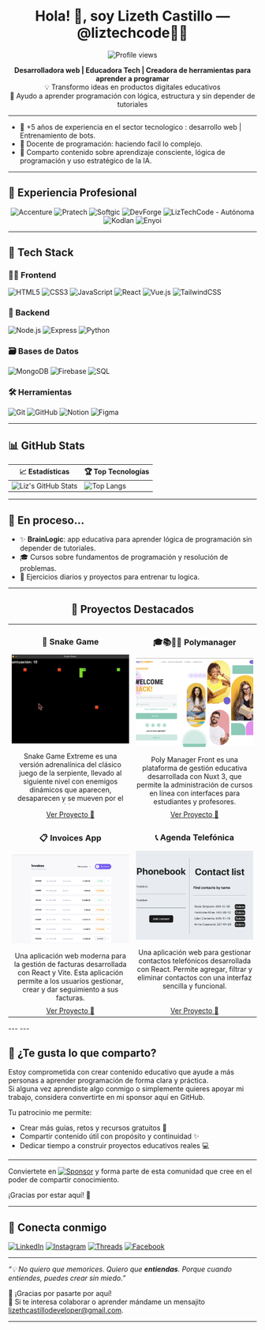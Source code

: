<h1 align="center">Hola! 👋, soy Lizeth Castillo — @liztechcode👩‍💻</h1>  <p align="center">
  <img src="https://komarev.com/ghpvc/?username=lizethcas&color=blueviolet" alt="Profile views" />
</p>


<p align="center">
  <strong>Desarrolladora web | Educadora Tech | Creadora de herramientas para aprender a programar</strong><br>
  💡 Transformo ideas en productos digitales educativos<br>
  🧠 Ayudo a aprender programación con lógica, estructura y sin depender de tutoriales
  
</p>

---

- 🚀 +5 años de experiencia en el sector tecnologico : desarrollo web | Entrenamiento de bots.
- 🧠 Docente de programación: haciendo facil lo complejo.
- 📣 Comparto contenido sobre aprendizaje consciente, lógica de programación y uso estratégico de la IA.



---
## 💼 Experiencia Profesional

<div align="center">
  <img src="https://img.shields.io/badge/Accenture-A100FF?style=for-the-badge&logo=accenture&logoColor=white" alt="Accenture" />
  <img src="https://img.shields.io/badge/Pratech-0078D7?style=for-the-badge&logo=data:image/svg+xml;base64,PHN2ZyB4bWxucz0iaHR0cDovL3d3dy53My5vcmcvMjAwMC9zdmciIHZpZXdCb3g9IjAgMCA0OCA0OCIgd2lkdGg9IjQ4cHgiIGhlaWdodD0iNDhweCI+PHJlY3Qgd2lkdGg9IjQ4IiBoZWlnaHQ9IjQ4IiBmaWxsPSIjMDA3OEQ3Ii8+PHRleHQgeD0iNTAlIiB5PSI1MCUiIGRvbWluYW50LWJhc2VsaW5lPSJtaWRkbGUiIHRleHQtYW5jaG9yPSJtaWRkbGUiIGZvbnQtZmFtaWx5PSJzYW5zLXNlcmlmIiBmb250LXdlaWdodD0iYm9sZCIgZm9udC1zaXplPSIxNnB4IiBmaWxsPSJ3aGl0ZSI+UDwvdGV4dD48L3N2Zz4=" alt="Pratech" />
  <img src="https://img.shields.io/badge/Softgic-FF6B00?style=for-the-badge&logo=data:image/svg+xml;base64,PHN2ZyB4bWxucz0iaHR0cDovL3d3dy53My5vcmcvMjAwMC9zdmciIHZpZXdCb3g9IjAgMCA0OCA0OCIgd2lkdGg9IjQ4cHgiIGhlaWdodD0iNDhweCI+PHJlY3Qgd2lkdGg9IjQ4IiBoZWlnaHQ9IjQ4IiBmaWxsPSIjRkY2QjAwIi8+PHRleHQgeD0iNTAlIiB5PSI1MCUiIGRvbWluYW50LWJhc2VsaW5lPSJtaWRkbGUiIHRleHQtYW5jaG9yPSJtaWRkbGUiIGZvbnQtZmFtaWx5PSJzYW5zLXNlcmlmIiBmb250LXdlaWdodD0iYm9sZCIgZm9udC1zaXplPSIxNnB4IiBmaWxsPSJ3aGl0ZSI+UzwvdGV4dD48L3N2Zz4=" alt="Softgic" />
  <img src="https://img.shields.io/badge/DevForge-512BD4?style=for-the-badge&logo=data:image/svg+xml;base64,PHN2ZyB4bWxucz0iaHR0cDovL3d3dy53My5vcmcvMjAwMC9zdmciIHZpZXdCb3g9IjAgMCA0OCA0OCIgd2lkdGg9IjQ4cHgiIGhlaWdodD0iNDhweCI+PHJlY3Qgd2lkdGg9IjQ4IiBoZWlnaHQ9IjQ4IiBmaWxsPSIjNTEyQkQ0Ii8+PHRleHQgeD0iNTAlIiB5PSI1MCUiIGRvbWluYW50LWJhc2VsaW5lPSJtaWRkbGUiIHRleHQtYW5jaG9yPSJtaWRkbGUiIGZvbnQtZmFtaWx5PSJzYW5zLXNlcmlmIiBmb250LXdlaWdodD0iYm9sZCIgZm9udC1zaXplPSIxNnB4IiBmaWxsPSJ3aGl0ZSI+REY8L3RleHQ+PC9zdmc+" alt="DevForge" />
  <img src="https://img.shields.io/badge/LizTechCode-10B981?style=for-the-badge&logo=data:image/svg+xml;base64,PHN2ZyB4bWxucz0iaHR0cDovL3d3dy53My5vcmcvMjAwMC9zdmciIHZpZXdCb3g9IjAgMCA0OCA0OCIgd2lkdGg9IjQ4cHgiIGhlaWdodD0iNDhweCI+PHJlY3Qgd2lkdGg9IjQ4IiBoZWlnaHQ9IjQ4IiBmaWxsPSIjMTBCOTgxIi8+PHRleHQgeD0iNTAlIiB5PSI1MCUiIGRvbWluYW50LWJhc2VsaW5lPSJtaWRkbGUiIHRleHQtYW5jaG9yPSJtaWRkbGUiIGZvbnQtZmFtaWx5PSJzYW5zLXNlcmlmIiBmb250LXdlaWdodD0iYm9sZCIgZm9udC1zaXplPSIxNnB4IiBmaWxsPSJ3aGl0ZSI+TFQ8L3RleHQ+PC9zdmc+" alt="LizTechCode - Autónoma" />
  <img src="https://img.shields.io/badge/Kodlan-007BFF?style=for-the-badge&logo=data:image/svg+xml;base64,PHN2ZyB4bWxucz0iaHR0cDovL3d3dy53My5vcmcvMjAwMC9zdmciIHZpZXdCb3g9IjAgMCA0OCA0OCIgd2lkdGg9IjQ4cHgiIGhlaWdodD0iNDhweCI+PHJlY3Qgd2lkdGg9IjQ4IiBoZWlnaHQ9IjQ4IiBmaWxsPSIjMDA3QkZGIi8+PHRleHQgeD0iNTAlIiB5PSI1MCUiIGRvbWluYW50LWJhc2VsaW5lPSJtaWRkbGUiIHRleHQtYW5jaG9yPSJtaWRkbGUiIGZvbnQtZmFtaWx5PSJzYW5zLXNlcmlmIiBmb250LXdlaWdodD0iYm9sZCIgZm9udC1zaXplPSIxNnB4IiBmaWxsPSJ3aGl0ZSI+SzwvdGV4dD48L3N2Zz4=" alt="Kodlan" />
  <img src="https://img.shields.io/badge/Enyoi-6C63FF?style=for-the-badge&logo=data:image/svg+xml;base64,PHN2ZyB4bWxucz0iaHR0cDovL3d3dy53My5vcmcvMjAwMC9zdmciIHZpZXdCb3g9IjAgMCA0OCA0OCIgd2lkdGg9IjQ4cHgiIGhlaWdodD0iNDhweCI+PHJlY3Qgd2lkdGg9IjQ4IiBoZWlnaHQ9IjQ4IiBmaWxsPSIjNkM2M0ZGIi8+PHRleHQgeD0iNTAlIiB5PSI1MCUiIGRvbWluYW50LWJhc2VsaW5lPSJtaWRkbGUiIHRleHQtYW5jaG9yPSJtaWRkbGUiIGZvbnQtZmFtaWx5PSJzYW5zLXNlcmlmIiBmb250LXdlaWdodD0iYm9sZCIgZm9udC1zaXplPSIxNnB4IiBmaWxsPSJ3aGl0ZSI+RTwvdGV4dD48L3N2Zz4=" alt="Enyoi" />
</div>

---

## 🧰 Tech Stack

### 🧑‍🎨 Frontend
![HTML5](https://img.shields.io/badge/HTML-E34F26?style=flat&logo=html5&logoColor=white)
![CSS3](https://img.shields.io/badge/CSS-1572B6?style=flat&logo=css3&logoColor=white)
![JavaScript](https://img.shields.io/badge/JavaScript-F7DF1E?style=flat&logo=javascript&logoColor=black)
![React](https://img.shields.io/badge/React-20232A?style=flat&logo=react&logoColor=61DAFB)
![Vue.js](https://img.shields.io/badge/Vue.js-35495E?style=flat&logo=vue.js&logoColor=4FC08D)
![TailwindCSS](https://img.shields.io/badge/Tailwind-38B2AC?style=flat&logo=tailwind-css&logoColor=white)

### 🔧 Backend
![Node.js](https://img.shields.io/badge/Node.js-339933?style=flat&logo=node.js&logoColor=white)
![Express](https://img.shields.io/badge/Express.js-000000?style=flat&logo=express&logoColor=white)
![Python](https://img.shields.io/badge/Python-3776AB?style=flat&logo=python&logoColor=white)

### 🗃️ Bases de Datos
![MongoDB](https://img.shields.io/badge/MongoDB-47A248?style=flat&logo=mongodb&logoColor=white)
![Firebase](https://img.shields.io/badge/Firebase-FFCA28?style=flat&logo=firebase&logoColor=black)
![SQL](https://img.shields.io/badge/SQL-4479A1?style=flat&logo=mysql&logoColor=white)


### 🛠️ Herramientas
![Git](https://img.shields.io/badge/Git-F05032?style=flat&logo=git&logoColor=white)
![GitHub](https://img.shields.io/badge/GitHub-181717?style=flat&logo=github&logoColor=white)
![Notion](https://img.shields.io/badge/Notion-000000?style=flat&logo=notion&logoColor=white)
![Figma](https://img.shields.io/badge/Figma-F24E1E?style=flat&logo=figma&logoColor=white)


---

## 📊 GitHub Stats

| 📈 Estadísticas                                                                                                     | 🏆 Top Tecnologías                                                                                                   |
| ------------------------------------------------------------------------------------------------------------------ | ------------------------------------------------------------------------------------------------------------------- |
| ![Liz's GitHub Stats](https://github-readme-stats.vercel.app/api?username=lizethcas&show_icons=true&theme=radical) | ![Top Langs](https://github-readme-stats.vercel.app/api/top-langs/?username=lizethcas&layout=compact&theme=radical) |


---

## 🌱 En proceso...

- ✨ **BrainLogic**: app educativa para aprender lógica de programación sin depender de tutoriales.
- 🎓 Cursos sobre fundamentos de programación y resolución de problemas.
- 🧩 Ejercicios diarios y proyectos para entrenar tu logica.

---
<h2 align="center">🚀 Proyectos Destacados</h2>

<table align="center" border="0" cellspacing="0" cellpadding="10" style="table-layout: fixed; width: 100%; max-width: 1000px;">
  <tr>
    <td align="center" valign="top" style="border: none; width: 50%;">
      <h3>🐍 Snake Game</h3>
      <img src="./assets/snake_game.jpeg" width="300" alt="Snake Game" style="height: 180px; object-fit: cover;"/>
      <div style="height: 120px; overflow: auto;">
        <p>Snake Game Extreme es una versión adrenalínica del clásico juego de la serpiente, llevado al siguiente nivel con enemigos dinámicos que aparecen, desaparecen y se mueven por el tablero.</p>
      </div>
    </td>
    <td align="center" valign="top" style="border: none; width: 50%;">
      <h3>🎓📚👩‍💻 Polymanager</h3>
      <img src="./assets/polymanager.png" width="300" alt="Polymanager" style="height: 180px; object-fit: cover;"/>
      <div style="height: 120px; overflow: auto;">
        <p>Poly Manager Front es una plataforma de gestión educativa desarrollada con Nuxt 3, que permite la administración de cursos en línea con interfaces para estudiantes y profesores.</p>
      </div>
    </td>
  </tr>
  <tr>
    <td align="center" style="border: none;">
      <a href="https://github.com/lizethcas/snake_game">Ver Proyecto 🚀</a>
    </td>
    <td align="center" style="border: none;">
      <a href="https://github.com/lizethcas/poly_manager_front">Ver Proyecto 🚀</a>
    </td>
  </tr>
  <tr>
    <td align="center" valign="top" style="border: none; width: 50%;">
      <h3>📋 Invoices App</h3>
      <img src="./assets/invoices_app.png" width="300" alt="Invoices App" style="height: 180px; object-fit: cover;"/>
      <div style="height: 120px; overflow: auto;">
        <p>Una aplicación web moderna para la gestión de facturas desarrollada con React y Vite. Esta aplicación permite a los usuarios gestionar, crear y dar seguimiento a sus facturas.</p>
      </div>
    </td>
    <td align="center" valign="top" style="border: none; width: 50%;">
      <h3>📞 Agenda Telefónica</h3>
      <img src="/assets/phonebook.png" width="300" alt="Phonebook" style="height: 180px; object-fit: cover;"/>
      <div style="height: 120px; overflow: auto;">
        <p>Una aplicación web para gestionar contactos telefónicos desarrollada con React. Permite agregar, filtrar y eliminar contactos con una interfaz sencilla y funcional.</p>
      </div>
    </td>
  </tr>
  <tr>
    <td align="center" style="border: none;">
      <a href="https://github.com/lizethcas/invoices-app">Ver Proyecto 🚀</a>
    </td>
    <td align="center" style="border: none;">
      <a href="https://github.com/lizethcas/phonebook">Ver Proyecto 🚀</a>
    </td>
  </tr>
</table>
---
---

## 💜 ¿Te gusta lo que comparto?

Estoy comprometida con crear contenido educativo que ayude a más personas a aprender programación de forma clara y práctica.  
Si alguna vez aprendiste algo conmigo o simplemente quieres apoyar mi trabajo, considera convertirte en mi sponsor aquí en GitHub.

Tu patrocinio me permite:

- Crear más guías, retos y recursos gratuitos 🧠  
- Compartir contenido útil con propósito y continuidad ✨  
- Dedicar tiempo a construir proyectos educativos reales 💻

---


Conviertete en [![Sponsor](https://img.shields.io/badge/Sponsor-%F0%9F%92%9C-purple?style=for-the-badge)](https://github.com/sponsors/lizethcas) y forma parte de esta comunidad que cree en el poder de compartir conocimiento.


¡Gracias por estar aquí! 💜

---

## 📣 Conecta conmigo

[![LinkedIn](https://img.shields.io/badge/LinkedIn-blue?style=flat&logo=linkedin&logoColor=white)](https://www.linkedin.com/in/lizethcastillo/)
[![Instagram](https://img.shields.io/badge/Instagram-purple?style=flat&logo=instagram&logoColor=white)](https://www.instagram.com/liztechcode/)
[![Threads](https://img.shields.io/badge/Threads-black?style=flat&logo=threads&logoColor=white)](https://www.threads.com/@liztechcode/)
[![Facebook](https://img.shields.io/badge/Facebook-blue?style=flat&logo=facebook&logoColor=white)](https://www.facebook.com/profile.php?id=61569038885879)


---

_“💡 No quiero que memorices. Quiero que **entiendas**. Porque cuando entiendes, puedes crear sin miedo.”_

🌟 ¡Gracias por pasarte por aquí!  
💌 Si te interesa colaborar o aprender mándame un mensajito lizethcastillodeveloper@gmail.com.

---



